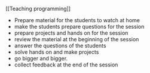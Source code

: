 [[Teaching programming]]

- Prepare material for the students to watch at home
- make the students prepare questions for the session
- prepare projects and hands on for the session 
- review the material at the beginning of the session 
- answer the questions of the students
- solve hands on and make projects
- go bigger and bigger.
- collect feedback at the end of the session